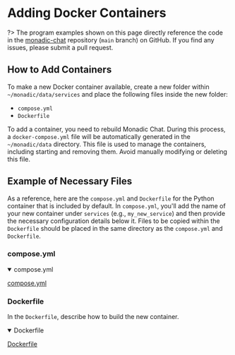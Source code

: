 # Adding Docker Containers

?> The program examples shown on this page directly reference the code in the [monadic-chat](https//github.com/yohasebe/monadic-chat) repository (`main` branch) on GitHub. If you find any issues, please submit a pull request.

## How to Add Containers

To make a new Docker container available, create a new folder within `~/monadic/data/services` and place the following files inside the new folder:

- `compose.yml`
- `Dockerfile`

To add a container, you need to rebuild Monadic Chat. During this process, a `docker-compose.yml` file will be automatically generated in the `~/monadic/data` directory. This file is used to manage the containers, including starting and removing them.  Avoid manually modifying or deleting this file.

## Example of Necessary Files

As a reference, here are the `compose.yml` and `Dockerfile` for the Python container that is included by default.  In `compose.yml`, you'll add the name of your new container under `services` (e.g., `my_new_service`) and then provide the necessary configuration details below it.  Files to be copied within the `Dockerfile` should be placed in the same directory as the `compose.yml` and `Dockerfile`.

### compose.yml

<details open="true">
<summary>compose.yml</summary>

[compose.yml](https://raw.githubusercontent.com/yohasebe/monadic-chat/refs/heads/main/docker/services/python/compose.yml ':include :type=code')

</details>

### Dockerfile

In the `Dockerfile`, describe how to build the new container.

<details open="true">
<summary>Dockerfile</summary>

[Dockerfile](https://raw.githubusercontent.com/yohasebe/monadic-chat/refs/heads/main/docker/services/python/Dockerfile ':include :type=code dockerfile')

</details>
